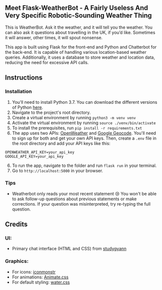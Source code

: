 ## Meet Flask-WeatherBot - A Fairly Useless And Very Specific Robotic-Sounding Weather Thing

This is WeatherBot. Ask it the weather, and it will tell you the weather. You can also ask it questions about travelling in the UK, if you’d like. Sometimes it will answer, other times, it will spout nonsense.

This app is built using Flask for the front-end and Python and Chatterbot for the back-end. It is capable of handling various location-based weather queries. Additionally, it uses a database to store weather and location data, reducing the need for excessive API calls.

## Instructions
### Installation
1. You'll need to install Python 3.7. You can download the different versions of Python [here](https://www.python.org/downloads/).
2. Navigate to the project's root directory.
3. Create a virtual environment by running `python3 -m venv venv`
3. Activate the virtual environment by running `source ./venv/bin/activate`
4. To install the prerequisites, run `pip install -r requirements.txt`
5. The app uses two APIs: [OpenWeather](https://openweathermap.org/api) and [Google Geocode](https://developers.google.com/maps/documentation/geocoding/overview). You'll need to sign up for both and get your own API keys. Then, create a `.env` file in the root directory and add your API keys like this:

```
OPENWEATHER_API_KEY=your_api_key
GOOGLE_API_KEY=your_api_key
```

6. To run the app, navigate to the folder and run `flask run` in your terminal.
7. Go to `http://localhost:5000` in your browser.

### Tips
- Weatherbot only reads your most recent statement 😢 You won't be able to ask follow-up questions about previous statements or make corrections. If your question was misinterpreted, try re-typing the full question.

## Credits
### UI:
- Primary chat interface (HTML and CSS) from [studygyann](https://github.com/studygyaan/tutorials/flask/flask-chatbot-chatterbot)

### Graphics:
- For icons: [iconmonstr](https://iconmonstr.com/loading-10-svg/)
- For animations: [Animate.css](https://animate.style/)
- For default styling: [water.css](https://watercss.kognise.dev/)

